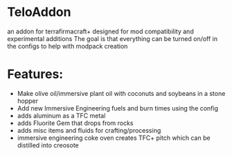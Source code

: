 # TeloAddon
an addon for terrafirmacraft+ designed for mod compatibility and experimental additions
The goal is that everything can be turned on/off in the configs to help with modpack creation
# Features:
* Make olive oil/immersive plant oil with coconuts and soybeans in a stone hopper
* Add new Immersive Engineering fuels and burn times using the config
* adds aluminum as a TFC metal
* adds Fluorite Gem that drops from rocks
* adds misc items and fluids for crafting/processing
* immersive engineering coke oven creates TFC+ pitch which can be distilled into creosote
